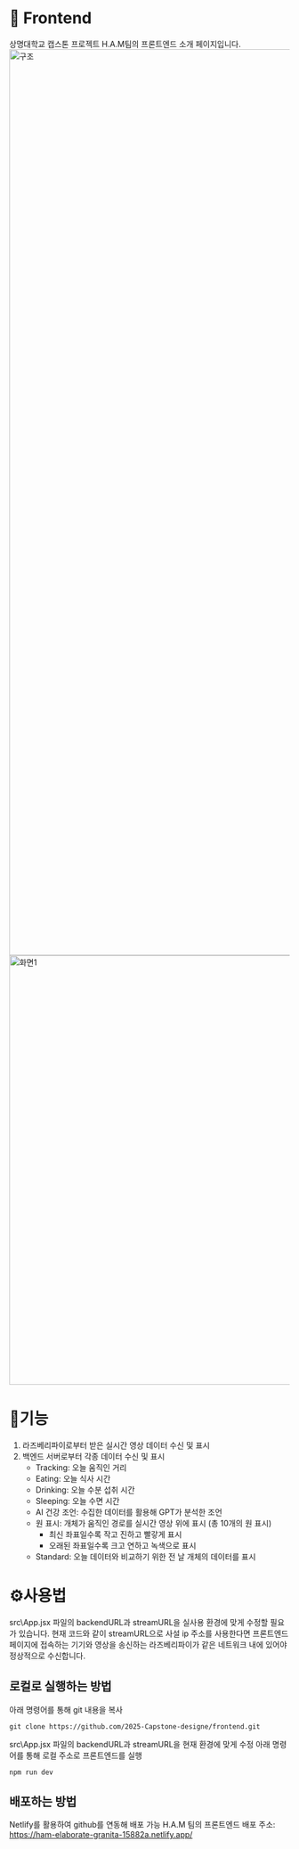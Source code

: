 # 📖 Frontend
상명대학교 캡스톤 프로젝트 H.A.M팀의 프론트엔드 소개 페이지입니다.
<img width="2879" height="1627" alt="구조" src="https://github.com/user-attachments/assets/dd6359f3-d686-415c-a1ea-737b875368bd" />
<img width="2000" height="771" alt="화면1" src="https://github.com/user-attachments/assets/ec192ab4-9d78-4242-affb-086e2b799e59" />

# 🚀기능
1. 라즈베리파이로부터 받은 실시간 영상 데이터 수신 및 표시
2. 백엔드 서버로부터 각종 데이터 수신 및 표시
   - Tracking: 오늘 움직인 거리
   - Eating: 오늘 식사 시간
   - Drinking: 오늘 수분 섭취 시간
   - Sleeping: 오늘 수면 시간
   - AI 건강 조언: 수집한 데이터를 활용해 GPT가 분석한 조언
   - 원 표시: 개체가 움직인 경로를 실시간 영상 위에 표시 (총 10개의 원 표시)
       - 최신 좌표일수록 작고 진하고 빨갛게 표시
       - 오래된 좌표일수록 크고 연하고 녹색으로 표시
   - Standard: 오늘 데이터와 비교하기 위한 전 날 개체의 데이터를 표시

# ⚙️사용법
src\App.jsx 파일의  backendURL과 streamURL을 실사용 환경에 맞게 수정할 필요가 있습니다.
현재 코드와 같이 streamURL으로 사설 ip 주소를 사용한다면 프론트엔드 페이지에 접속하는 기기와 영상을 송신하는 라즈베리파이가 같은 네트워크 내에 있어야 정상적으로 수신합니다.

## 로컬로 실행하는 방법
아래 명령어를 통해 git 내용을 복사
```
git clone https://github.com/2025-Capstone-designe/frontend.git
```
src\App.jsx 파일의 backendURL과 streamURL을 현재 환경에 맞게 수정
아래 명령어를 통해 로컬 주소로 프론트엔드를 실행
```
npm run dev
```

## 배포하는 방법
Netlify를 활용하여 github를 연동해 배포 가능
H.A.M 팀의 프론트엔드 배포 주소: https://ham-elaborate-granita-15882a.netlify.app/
